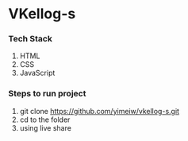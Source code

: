 # VKellog-s

### Tech Stack
1. HTML
2. CSS
3. JavaScript

### Steps to run project
1. git clone https://github.com/yimeiw/vkellog-s.git
2. cd to the folder
3. using live share